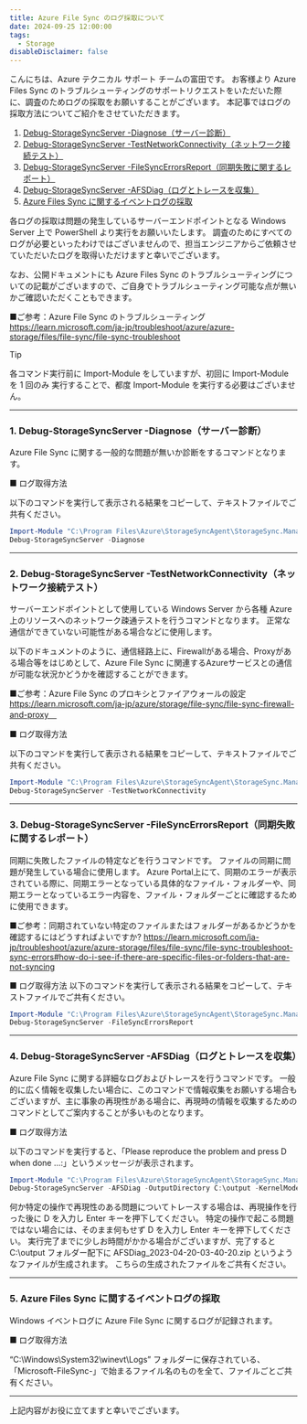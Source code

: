 ```yaml
---
title: Azure File Sync のログ採取について
date: 2024-09-25 12:00:00
tags:
  - Storage
disableDisclaimer: false
---
```


こんにちは、Azure テクニカル サポート チームの富田です。 
お客様より Azure Files Sync のトラブルシューティングのサポートリクエストをいただいた際に、調査のためログの採取をお願いすることがございます。 
本記事ではログの採取方法についてご紹介をさせていただきます。 

<!-- more -->

1. [Debug-StorageSyncServer -Diagnose（サーバー診断）](.#1-Debug-StorageSyncServer-Diagnose%EF%BC%88%E3%82%B5%E3%83%BC%E3%83%90%E3%83%BC%E8%A8%BA%E6%96%AD%EF%BC%89)
2. [Debug-StorageSyncServer -TestNetworkConnectivity（ネットワーク接続テスト）](.#2-Debug-StorageSyncServer-TestNetworkConnectivity%EF%BC%88%E3%83%8D%E3%83%83%E3%83%88%E3%83%AF%E3%83%BC%E3%82%AF%E6%8E%A5%E7%B6%9A%E3%83%86%E3%82%B9%E3%83%88%EF%BC%89) 
3. [Debug-StorageSyncServer -FileSyncErrorsReport（同期失敗に関するレポート）](.#3-Debug-StorageSyncServer-FileSyncErrorsReport%EF%BC%88%E5%90%8C%E6%9C%9F%E5%A4%B1%E6%95%97%E3%81%AB%E9%96%A2%E3%81%99%E3%82%8B%E3%83%AC%E3%83%9D%E3%83%BC%E3%83%88%EF%BC%89) 
4. [Debug-StorageSyncServer -AFSDiag（ログとトレースを収集）](.#4-Debug-StorageSyncServer-AFSDiag%EF%BC%88%E3%83%AD%E3%82%B0%E3%81%A8%E3%83%88%E3%83%AC%E3%83%BC%E3%82%B9%E3%82%92%E5%8F%8E%E9%9B%86%EF%BC%89) 
5. [Azure Files Sync に関するイベントログの採取](.#5-Azure-Files-Sync-%E3%81%AB%E9%96%A2%E3%81%99%E3%82%8B%E3%82%A4%E3%83%99%E3%83%B3%E3%83%88%E3%83%AD%E3%82%B0%E3%81%AE%E6%8E%A1%E5%8F%96)

各ログの採取は問題の発生しているサーバーエンドポイントとなる Windows Server 上で PowerShell より実行をお願いいたします。 
調査のためにすべてのログが必要といったわけではございませんので、担当エンジニアからご依頼させていただいたログを取得いただけますと幸いでございます。 

なお、公開ドキュメントにも Azure Files Sync のトラブルシューティングについての記載がございますので、ご自身でトラブルシューティング可能な点が無いかご確認いただくこともできます。 

■ご参考：Azure File Sync のトラブルシューティング 
https://learn.microsoft.com/ja-jp/troubleshoot/azure/azure-storage/files/file-sync/file-sync-troubleshoot

> [!TIP]
> 各コマンド実行前に Import-Module をしていますが、初回に Import-Module を 1 回のみ 実行することで、都度 Import-Module を実行する必要はございません。

---

### 1. Debug-StorageSyncServer -Diagnose（サーバー診断）
Azure File Sync に関する一般的な問題が無いか診断をするコマンドとなります。 

■ ログ取得方法 

以下のコマンドを実行して表示される結果をコピーして、テキストファイルでご共有ください。 

```PowerShell
Import-Module "C:\Program Files\Azure\StorageSyncAgent\StorageSync.Management.ServerCmdlets.dll" 
Debug-StorageSyncServer -Diagnose
```

---

### 2. Debug-StorageSyncServer -TestNetworkConnectivity（ネットワーク接続テスト）

サーバーエンドポイントとして使用している Windows Server から各種 Azure 上のリソースへのネットワーク疎通テストを行うコマンドとなります。 
正常な通信ができていない可能性がある場合などに使用します。 

以下のドキュメントのように、通信経路上に、Firewallがある場合、Proxyがある場合等をはじめとして、Azure File Sync に関連するAzureサービスとの通信が可能な状況かどうかを確認することができます。 

■ご参考：Azure File Sync のプロキシとファイアウォールの設定 
https://learn.microsoft.com/ja-jp/azure/storage/file-sync/file-sync-firewall-and-proxy　 

■ ログ取得方法 

以下のコマンドを実行して表示される結果をコピーして、テキストファイルでご共有ください。 

```Powershell
Import-Module "C:\Program Files\Azure\StorageSyncAgent\StorageSync.Management.ServerCmdlets.dll" 
Debug-StorageSyncServer -TestNetworkConnectivity
```

---

### 3. Debug-StorageSyncServer -FileSyncErrorsReport（同期失敗に関するレポート） 

同期に失敗したファイルの特定などを行うコマンドです。 
ファイルの同期に問題が発生している場合に使用します。 
Azure Portal上にて、同期のエラーが表示されている際に、同期エラーとなっている具体的なファイル・フォルダーや、同期エラーとなっているエラー内容を、ファイル・フォルダーごとに確認するために使用できます。 

■ご参考：同期されていない特定のファイルまたはフォルダーがあるかどうかを確認するにはどうすればよいですか? 
https://learn.microsoft.com/ja-jp/troubleshoot/azure/azure-storage/files/file-sync/file-sync-troubleshoot-sync-errors#how-do-i-see-if-there-are-specific-files-or-folders-that-are-not-syncing  

■ ログ取得方法 
以下のコマンドを実行して表示される結果をコピーして、テキストファイルでご共有ください。 

```PowerShell
Import-Module "C:\Program Files\Azure\StorageSyncAgent\StorageSync.Management.ServerCmdlets.dll" 
Debug-StorageSyncServer -FileSyncErrorsReport 
```

---

### 4. Debug-StorageSyncServer -AFSDiag（ログとトレースを収集） 

Azure File Sync に関する詳細なログおよびトレースを行うコマンドです。 
一般的に広く情報を収集したい場合に、このコマンドで情報収集をお願いする場合もございますが、主に事象の再現性がある場合に、再現時の情報を収集するためのコマンドとしてご案内することが多いものとなります。 

■ ログ取得方法 

以下のコマンドを実行すると、「Please reproduce the problem and press D when done ...:」というメッセージが表示されます。 

```PowerShell
Import-Module "C:\Program Files\Azure\StorageSyncAgent\StorageSync.Management.ServerCmdlets.dll" 
Debug-StorageSyncServer -AFSDiag -OutputDirectory C:\output -KernelModeTraceLevel Verbose -UserModeTraceLevel Verbose 
```

何か特定の操作で再現性のある問題についてトレースする場合は、再現操作を行った後に D を入力し Enter キーを押下してください。 
特定の操作で起こる問題ではない場合には、そのまま何もせず D を入力し Enter キーを押下してください。 
実行完了までに少しお時間がかかる場合がございますが、完了すると C:\output フォルダー配下に AFSDiag_2023-04-20-03-40-20.zip というようなファイルが生成されます。 
こちらの生成されたファイルをご共有ください。 

---

### 5. Azure Files Sync に関するイベントログの採取 

Windows イベントログに Azure File Sync に関するログが記録されます。 

■ ログ取得方法 

“C:\Windows\System32\winevt\Logs” フォルダーに保存されている、「Microsoft-FileSync-」で始まるファイル名のものを全て、ファイルごとご共有ください。 

---

上記内容がお役に立てますと幸いでございます。 


